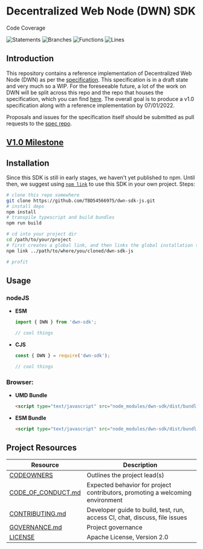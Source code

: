 # Decentralized Web Node (DWN) SDK

Code Coverage

![Statements](https://img.shields.io/badge/statements-86.04%25-yellow.svg?style=flat) ![Branches](https://img.shields.io/badge/branches-54.68%25-red.svg?style=flat) ![Functions](https://img.shields.io/badge/functions-84.78%25-yellow.svg?style=flat) ![Lines](https://img.shields.io/badge/lines-85.6%25-yellow.svg?style=flat)



## Introduction

This repository contains a reference implementation of Decentralized Web Node (DWN) as per the [specification](https://identity.foundation/decentralized-web-node/spec/). This specification is in a draft state and very much so a WIP. For the foreseeable future, a lot of the work on DWN will be split across this repo and the repo that houses the specification, which you can find [here](https://github.com/decentralized-identity/decentralized-web-node). The overall goal is to produce a v1.0 specification along with a reference implementation by 07/01/2022. 


Proposals and issues for the specification itself should be submitted as pull requests to the [spec repo](https://github.com/decentralized-identity/decentralized-web-node).


## [V1.0 Milestone](https://github.com/TBD54566975/dwn-sdk-js/milestone/1)

## Installation
Since this SDK is still in early stages, we haven't yet published to npm. Until then, we suggest using [`npm link`](https://docs.npmjs.com/cli/v8/commands/npm-link) to use this SDK in your own project. Steps:
```bash
# clone this repo somewhere
git clone https://github.com/TBD54566975/dwn-sdk-js.git
# install deps
npm install
# transpile typescript and build bundles
npm run build

# cd into your project dir
cd /path/to/your/project
# first creates a global link, and then links the global installation target into your project's node_modules folder.
npm link ../path/to/where/you/cloned/dwn-sdk-js

# profit
```

## Usage

### nodeJS

- **ESM**
  ```javascript
  import { DWN } from 'dwn-sdk';

  // cool things
  ```

- **CJS**
  ```javascript
  const { DWN } = require('dwn-sdk');

  // cool things
  ```
### Browser:

- **UMD Bundle**
  ```html
  <script type="text/javascript" src="node_modules/dwn-sdk/dist/bundles/bundle.umd.js"></script>
  ```

- **ESM Bundle**
  ```html
  <script type="text/javascript" src="node_modules/dwn-sdk/dist/bundles/bundle.esm.js"></script>
  ```

## Project Resources

| Resource                                   | Description                                                                   |
| ------------------------------------------ | ----------------------------------------------------------------------------- |
| [CODEOWNERS](https://github.com/TBD54566975/dwn-sdk-js/blob/main/CODEOWNERS)                 | Outlines the project lead(s)                                                  |
| [CODE_OF_CONDUCT.md](https://github.com/TBD54566975/dwn-sdk-js/blob/main/CODE_OF_CONDUCT.md) | Expected behavior for project contributors, promoting a welcoming environment |
| [CONTRIBUTING.md](https://github.com/TBD54566975/dwn-sdk-js/blob/main/CONTRIBUTING.md)       | Developer guide to build, test, run, access CI, chat, discuss, file issues    |
| [GOVERNANCE.md](https://github.com/TBD54566975/dwn-sdk-js/blob/main/GOVERNANCE.md)           | Project governance                                                            |
| [LICENSE](https://github.com/TBD54566975/dwn-sdk-js/blob/main/LICENSE)                       | Apache License, Version 2.0                                                   |
